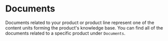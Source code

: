 # Documents 

Documents related to your product or product line represent one of the content units forming the product's knowledge base. You can find all of the documents related to a specific product under `Documents`.

